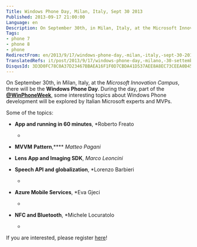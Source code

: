 ```yaml
---
Title: Windows Phone Day, Milan, Italy, Sept 30 2013
Published: 2013-09-17 21:00:00
Language: en
Description: On September 30th, in Milan, Italy, at the Microsoft Innovation Campus , there will be the Windows Phone Day . During the day, part of the @WinPhoneWeek , some interesting topics about Windows Phone development will be explored by Italian Microsoft experts and MVPs. Some of the topics
Tags:
- phone 7
- phone 8
- phone
RedirectFrom: en/2013/9/17/windows-phone-day,-milan,-italy,-sept-30-2013.aspx
TranslatedRefs: it/post/2013/9/17/windows-phone-day,-milano,-30-settembre-2013.md
DisqusId: 3D3D0FC78C0A37D23467BBAEA16F1F0D7CBDA41D537AEE8A8EC73CEEA0B455B9
---
```

On September 30th, in Milan, Italy, at the *Microsoft Innovation Campus*, there will be the **Windows Phone Day**. During the day, part of the **<a href="https://twitter.com/winphoneweek" target="_blank">@WinPhoneWeek</a>**, some interesting topics about Windows Phone development will be explored by Italian Microsoft experts and MVPs.

Some of the topics:

*   **App and running in 60 minutes**, *Roberto
Freato  

    *

*   **MVVM**
    **Pattern**,**** *Matteo
Pagani*

*   **Lens App and Imaging SDK**, *Marco
Leoncini*

*   **Speech API and globalization**, *Lorenzo
Barbieri  

    *

*   **Azure Mobile Services**, *Eva Gjeci  

    *

*   **NFC and Bluetooth**, *Michele
Locuratolo  

    *

If you are interested, please register <a href="https://msevents.microsoft.com/cui/EventDetail.aspx?culture=it-IT&EventID=1032559653&IO=%2ftsmzBixfuGV%2bsSTPhOSTA%3d%3d" target="_blank">here</a>!